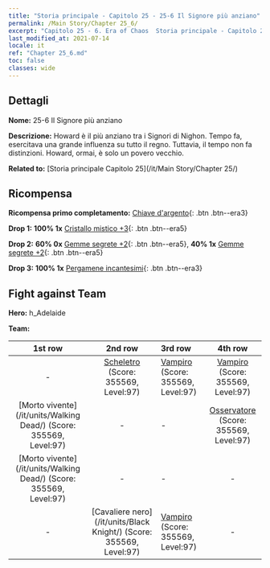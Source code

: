 ```yaml
---
title: "Storia principale - Capitolo 25 - 25-6 Il Signore più anziano"
permalink: /Main Story/Chapter 25_6/
excerpt: "Capitolo 25 - 6. Era of Chaos  Storia principale - Capitolo 25_6. 25-6 Il Signore più anziano"
last_modified_at: 2021-07-14
locale: it
ref: "Chapter 25_6.md"
toc: false
classes: wide
---
```


## Dettagli

 **Nome:** 25-6 Il Signore più anziano

 **Descrizione:** Howard è il più anziano tra i Signori di Nighon. Tempo fa, esercitava una grande influenza su tutto il regno. Tuttavia, il tempo non fa distinzioni. Howard, ormai, è solo un povero vecchio.

 **Related to:** [Storia principale Capitolo 25](/it/Main Story/Chapter 25/)

## Ricompensa

 **Ricompensa primo completamento:** [Chiave d'argento](/ItemsIT/con_693/){: .btn .btn--era3}

 **Drop 1:** **100% 1x** [Cristallo mistico +3](/ItemsIT/mat_87/){: .btn .btn--era5}

 **Drop 2:** **60% 0x** [Gemme segrete +2](/ItemsIT/mat_79/){: .btn .btn--era5}, **40% 1x** [Gemme segrete +2](/ItemsIT/mat_79/){: .btn .btn--era5}

 **Drop 3:** **100% 1x** [Pergamene incantesimi](/ItemsIT/con_694/){: .btn .btn--era3}


## Fight against Team
 **Hero:** h_Adelaide

 **Team:**


  | 1st row | 2nd row | 3rd row | 4th row |
  |:----:|:----:|:----|:----:|
  | - | [Scheletro](/it/units/Skeleton/) (Score: 355569, Level:97)  | [Vampiro](/it/units/Vampire/) (Score: 355569, Level:97)  | [Vampiro](/it/units/Vampire/) (Score: 355569, Level:97)  |
  | [Morto vivente](/it/units/Walking Dead/) (Score: 355569, Level:97)  | - | - | [Osservatore](/it/units/Beholder/) (Score: 355569, Level:97)  |
  | [Morto vivente](/it/units/Walking Dead/) (Score: 355569, Level:97)  | - | - | - |
  | - | [Cavaliere nero](/it/units/Black Knight/) (Score: 355569, Level:97)  | [Vampiro](/it/units/Vampire/) (Score: 355569, Level:97)  | - |


